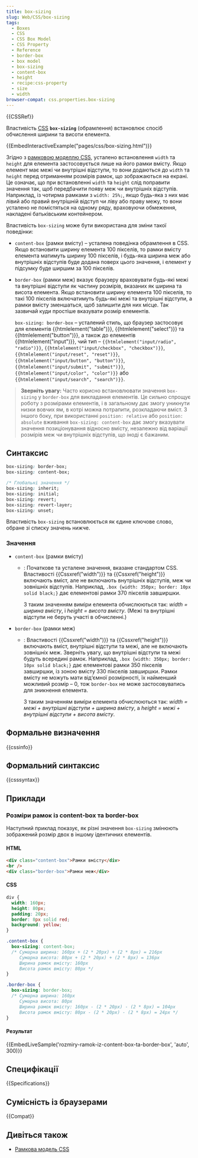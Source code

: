 ```yaml
---
title: box-sizing
slug: Web/CSS/box-sizing
tags:
  - Boxes
  - CSS
  - CSS Box Model
  - CSS Property
  - Reference
  - border-box
  - box model
  - box-sizing
  - content-box
  - height
  - recipe:css-property
  - size
  - width
browser-compat: css.properties.box-sizing
---
```


{{CSSRef}}

Властивість [CSS](/uk/docs/Web/CSS) **`box-sizing`** (обрамлення) встановлює спосіб обчислення ширини та висоти елемента.

{{EmbedInteractiveExample("pages/css/box-sizing.html")}}

Згідно з [рамковою моделлю CSS](/uk/docs/Web/CSS/CSS_Box_Model/Introduction_to_the_CSS_box_model), усталено встановлення `width` та `height` для елемента застосовується лише на його рамки вмісту. Якщо елемент має межі чи внутрішні відступи, то вони додаються до `width` та `height` перед отриманням розмірів рамок, що зображаються на екрані. Це означає, що при встановленні `width` та `height` слід поправити значення так, щоб передбачити появу меж чи внутрішніх відступів. Наприклад, із чотирма рамками з `width: 25%;`, якщо будь-яка з них має лівий або правий внутрішній відступ чи ліву або праву межу, то вони усталено не помістяться на одному ряду, враховуючи обмеження, накладені батьківським контейнером.

Властивість `box-sizing` може бути використана для зміни такої поведінки:

- `content-box` (рамки вмісту) – усталена поведінка обрамлення в CSS. Якщо встановити ширину елемента 100 пікселів, то рамки вмісту елемента матимуть ширину 100 пікселів, і будь-яка ширина меж або внутрішніх відступів буде додана поверх цього значення, і елемент у підсумку буде ширшим за 100 пікселів.
- `border-box` (рамки меж) вказує браузеру враховувати будь-які межі та внутрішні відступи як частину розмірів, вказаних як ширина та висота елемента. Якщо встановити ширину елемента 100 пікселів, то такі 100 пікселів включатимуть будь-які межі та внутрішні відступи, а рамки вмісту зменшаться, щоб залишити для них місце. Так зазвичай куди простіше вказувати розмір елементів.

  `box-sizing: border-box` – усталений стиль, що браузер застосовує для елементів {{htmlelement("table")}}, {{htmlelement("select")}} та {{htmlelement("button")}}, а також до елементів {{htmlelement("input")}}, чий тип – `{{htmlelement("input/radio", "radio")}}`, `{{htmlelement("input/checkbox", "checkbox")}}`, `{{htmlelement("input/reset", "reset")}}`, `{{htmlelement("input/button", "button")}}`, `{{htmlelement("input/submit", "submit")}}`, `{{htmlelement("input/color", "color")}}` або `{{htmlelement("input/search", "search")}}`.

> **Зверніть увагу:** Часто корисно встановлювати значення `box-sizing` у `border-box` для викладання елементів. Це сильно спрощує роботу з розмірами елементів, і в загальному дає змогу уникнути низки вовчих ям, в котрі можна потрапити, розкладаючи вміст. З іншого боку, при використанні `position: relative` або `position: absolute` вживання `box-sizing: content-box` дає змогу вказувати значення позиціонування відносно вмісту, незалежно від варіації розмірів меж чи внутрішніх відступів, що іноді є бажаним.

## Синтаксис

```css
box-sizing: border-box;
box-sizing: content-box;

/* Глобальні значення */
box-sizing: inherit;
box-sizing: initial;
box-sizing: revert;
box-sizing: revert-layer;
box-sizing: unset;
```

Властивість `box-sizing` встановлюється як єдине ключове слово, обране зі списку значень нижче.

### Значення

- `content-box` (рамки вмісту)

  - : Початкове та усталене значення, вказане стандартом CSS. Властивості {{Cssxref("width")}} та {{Cssxref("height")}} включають вміст, але не включають внутрішніх відступів, меж чи зовнішніх відступів. Наприклад, `.box {width: 350px; border: 10px solid black;}` дає елементові рамки 370 пікселів завширшки.

    З таким значенням виміри елемента обчислюються так: _width = ширина вмісту_, і _height = висота вмісту_. (Межі та внутрішні відступи не беруть участі в обчисленні.)

- `border-box` (рамки меж)

  - : Властивості {{Cssxref("width")}} та {{Cssxref("height")}} включають вміст, внутрішні відступи та межі, але не включають зовнішніх меж. Зверніть увагу, що внутрішні відступи та межі будуть всередині рамок. Наприклад, `.box {width: 350px; border: 10px solid black;}` дає елементові рамки 350 пікселів завширшки, із зоною вмісту 330 пікселів завширшки. Рамки вмісту не можуть мати від‘ємної розмірності, їх найменший можливий розмір – 0, тож `border-box` не може застосовуватись для зникнення елемента.

    З таким значенням виміри елемента обчислюються так: _width = межі + внутрішні відступи + ширина вмісту_, а _height = межі + внутрішні відступи + висота вмісту_.

## Формальне визначення

{{cssinfo}}

## Формальний синтаксис

{{csssyntax}}

## Приклади

### Розміри рамок із content-box та border-box

Наступний приклад показує, як різні значення `box-sizing` змінюють зображений розмір двох в іншому ідентичних елементів.

#### HTML

```html
<div class="content-box">Рамки вмісту</div>
<br />
<div class="border-box">Рамки меж</div>
```

#### CSS

```css
div {
  width: 160px;
  height: 80px;
  padding: 20px;
  border: 8px solid red;
  background: yellow;
}

.content-box {
  box-sizing: content-box;
  /* Сумарна ширина: 160px + (2 * 20px) + (2 * 8px) = 216px
     Сумарна висота: 80px + (2 * 20px) + (2 * 8px) = 136px
     Ширина рамок вмісту: 160px
     Висота рамок вмісту: 80px */
}

.border-box {
  box-sizing: border-box;
  /* Сумарна ширина: 160px
     Сумарна висота: 80px
     Ширина рамок вмісту: 160px - (2 * 20px) - (2 * 8px) = 104px
     Висота рамок вмісту: 80px - (2 * 20px) - (2 * 8px) = 24px */
}
```

#### Результат

{{EmbedLiveSample('rozmiry-ramok-iz-content-box-ta-border-box', 'auto', 300)}}

## Специфікації

{{Specifications}}

## Сумісність із браузерами

{{Compat}}

## Дивіться також

- [Рамкова модель CSS](/uk/docs/Web/CSS/CSS_Box_Model/Introduction_to_the_CSS_box_model)
